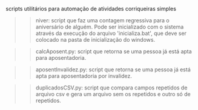 scripts utilitários para automação de atividades corriqueiras simples


>> niver: script que faz uma contagem regressiva para o aniversário de alguém. Pode ser inicializado com o sistema através da execução do arquivo 'inicializa.bat', que deve ser colocado na pasta de inicialização do windows.


>> calcAposent.py: script que retorna se uma pessoa já está apta para aposentadoria.


>> aposentInvalidez.py: script que retorna se uma pessoa já está apta para aposentadoria por invalidez.


>> duplicadosCSV.py: script que compara campos repetidos de arquivo csv e gera um arquivo sem os repetidos e outro só de repetidos.
